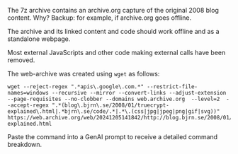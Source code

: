 The 7z archive contains an archive.org capture of the original 2008 blog content.
Why? Backup: for example, if archive.org goes offline.

The archive and its linked content and code should work offline and as a standalone webpage.

Most external JavaScripts and other code making external calls have been removed.

The web-archive was created using `wget` as follows:
```
wget --reject-regex ".*apis\.google\.com.*" --restrict-file-names=windows --recursive --mirror --convert-links --adjust-extension --page-requisites --no-clobber --domains web.archive.org  --level=2  --accept-regex ".*(blog\.bjrn\.se/2008/01/truecrypt-explained\.html|.*bjrn\.se/code/.*|.*\.(css|jpg|jpeg|png|gif|svg))" https://web.archive.org/web/20241205141842/http://blog.bjrn.se/2008/01/truecrypt-explained.html
```
Paste the command into a GenAI prompt to receive a detailed command breakdown.
